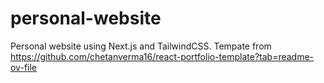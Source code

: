 # personal-website
Personal website using Next.js and TailwindCSS.
Tempate from https://github.com/chetanverma16/react-portfolio-template?tab=readme-ov-file

